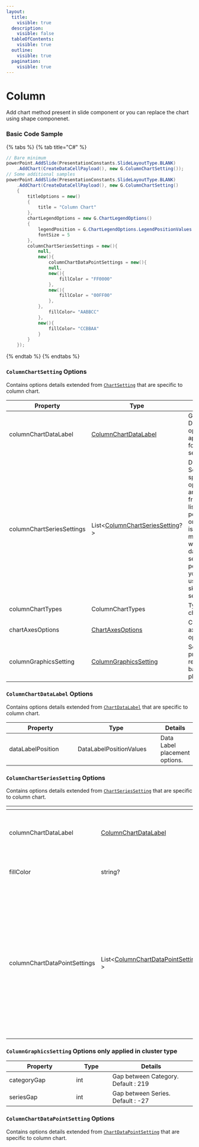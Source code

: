 ```yaml
---
layout:
  title:
    visible: true
  description:
    visible: false
  tableOfContents:
    visible: true
  outline:
    visible: true
  pagination:
    visible: true
---
```


# Column

Add chart method present in slide component or you can replace the chart using shape componenet.

### Basic Code Sample

{% tabs %}
{% tab title="C#" %}
```csharp
// Bare minimum
powerPoint.AddSlide(PresentationConstants.SlideLayoutType.BLANK)
	.AddChart(CreateDataCellPayload(), new G.ColumnChartSetting());
// Some additional samples
powerPoint.AddSlide(PresentationConstants.SlideLayoutType.BLANK)
	.AddChart(CreateDataCellPayload(), new G.ColumnChartSetting()
	{
		titleOptions = new()
		{
			title = "Column Chart"
		},
		chartLegendOptions = new G.ChartLegendOptions()
		{
			legendPosition = G.ChartLegendOptions.LegendPositionValues.TOP,
			fontSize = 5
		},
		columnChartSeriesSettings = new(){
			null,
			new(){
				columnChartDataPointSettings = new(){
				null,
				new(){
					fillColor = "FF0000"
				},
				new(){
					fillColor = "00FF00"
				},
			},
				fillColor= "AABBCC"
			},
			new(){
				fillColor= "CCBBAA"
			}
		}
	});
```
{% endtab %}
{% endtabs %}

### `ColumnChartSetting` Options

Contains options details extended from [`ChartSetting`](./#chartsetting-options) that are specific to column chart.

<table><thead><tr><th width="251">Property</th><th width="287">Type</th><th>Details</th></tr></thead><tbody><tr><td>columnChartDataLabel</td><td><a href="column.md#columnchartdatalabel-options">ColumnChartDataLabel</a></td><td>General Data label option applied for all series</td></tr><tr><td>columnChartSeriesSettings</td><td>List&#x3C;<a href="column.md#columnchartsetting-options">ColumnChartSeriesSetting</a>?></td><td>Data Series specific options are used from the list. The position on the list is matched with the data series position. you can use null to skip a series</td></tr><tr><td>columnChartTypes</td><td>ColumnChartTypes</td><td>Type of chart</td></tr><tr><td>chartAxesOptions</td><td><a href="./#chartaxesoptions-options">ChartAxesOptions</a></td><td>Chart axes options</td></tr><tr><td>columnGraphicsSetting</td><td><a href="column.md#columngraphicssetting-options">ColumnGraphicsSetting</a></td><td>Set properties related to bar placement</td></tr></tbody></table>

### `ColumnChartDataLabel` Options

Contains options details extended from [`ChartDataLabel`](./#chartdatalabel-options) that are specific to column chart.

<table><thead><tr><th width="194">Property</th><th width="223">Type</th><th>Details</th></tr></thead><tbody><tr><td>dataLabelPosition</td><td>DataLabelPositionValues</td><td>Data Label placement options.</td></tr></tbody></table>

### `ColumnChartSeriesSetting` Options

Contains options details extended from [`ChartSeriesSetting`](./#chartseriessetting-options) that are specific to column chart.

<table><thead><tr><th width="281"></th><th width="311"></th><th></th></tr></thead><tbody><tr><td>columnChartDataLabel</td><td><a href="column.md#columnchartdatalabel-options">ColumnChartDataLabel</a></td><td>Data Label Option specific to one series</td></tr><tr><td>fillColor</td><td>string?</td><td>Fill color specific to one series</td></tr><tr><td>columnChartDataPointSettings</td><td>List&#x3C;<a href="column.md#columnchartdatapointsetting-options">ColumnChartDataPointSetting</a>?></td><td>Data point specific options are used from the list. The position on the list is matched with the data point position. you can use null to skip a data point.</td></tr></tbody></table>

### `ColumnGraphicsSetting` Options only applied in cluster type

<table><thead><tr><th width="165">Property</th><th width="82">Type</th><th>Details</th></tr></thead><tbody><tr><td>categoryGap</td><td>int</td><td>Gap between Category. Default : 219</td></tr><tr><td>seriesGap</td><td>int</td><td>Gap between Series. Default : -27</td></tr></tbody></table>

### `ColumnChartDataPointSetting` Options

Contains options details extended from [`ChartDataPointSetting`](./#chartdatapointsettings-options) that are specific to column chart.
